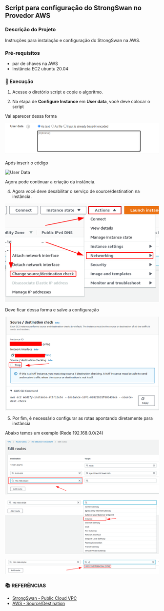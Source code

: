## Script para configuração do StrongSwan no Provedor AWS

### Descrição do Projeto
Instruções para instalação e configuração do StrongSwan na AWS.

### Pré-requisitos
- par de chaves na AWS
- Instância EC2 ubuntu 20.04

### 🚀 Execução
1. Acesse o diretório script e copie o algoritmo.

2. Na etapa de **Configure Instance** em **User data**, você deve colocar o script

Vai aparecer dessa forma
<p>
    <img alt="User Data" src="images/user-data.png">
</p>

Após inserir o código
<p>
    <img alt="User Data" src="images/user-data2.png">
</p>

Agora pode continuar a criação da instância.

4. Agora você deve desabilitar o serviço de source/destination na instância.
<p>
    <img alt="User Data" src="images/source-destination01.png">
</p>

Deve ficar dessa forma e salve a configuração

<p>
    <img alt="User Data" src="images/source-destination02.png">
</p>

5. Por fim, é necessário configurar as rotas apontando diretamente para instância

Abaixo temos um exemplo (Rede 192.168.0.0/24)

<p>
    <img alt="User Data" src="images/route.png">
</p>

<p>
    <img alt="User Data" src="images/route01.png">
</p>

<p>
    <img alt="User Data" src="images/route02.png">
</p>


### **:books: REFERÊNCIAS**

- [StrongSwan - Public Cloud VPC](https://wiki.strongswan.org/projects/strongswan/wiki/AwsVpc)
- [AWS - Source/Destination](https://docs.aws.amazon.com/pt_br/vpc/latest/userguide/VPC_NAT_Instance.html)


